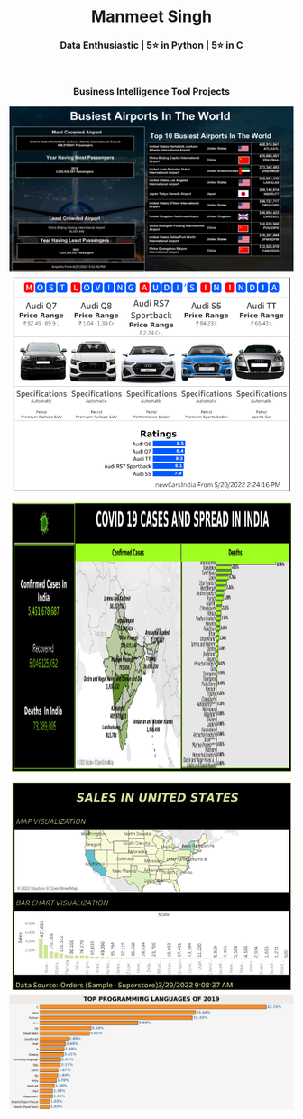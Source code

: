 <h1 align="center">Manmeet Singh</h1>
<h3 align="center">Data Enthusiastic | 5⭐ in Python |  5⭐ in C </h3>
<img style="padding-left:600px ;" src="https://linksinternational.com/wp-content/uploads/2020/09/Tableau-Logo.png" alt="" width="120px"  > 
<h3 align="center">Business Intelligence Tool Projects</h3>

<img src="air.png" alt="">
<img src="Dashboard 1 (4).png" alt="">
<img src="covid.png" alt="" height="500px">
<img src="usSales (2).png" alt="">
<img src="Sheet 3.png" alt="" width="800px">

